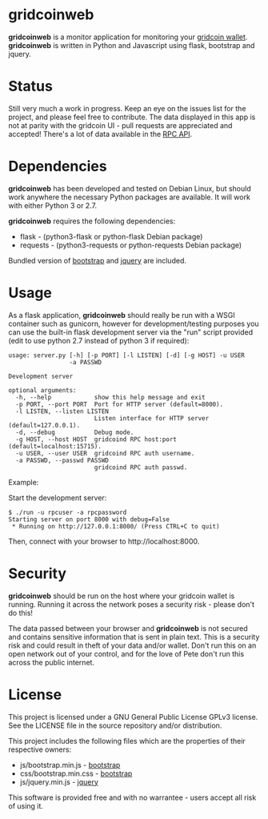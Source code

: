 gridcoinweb
===========
**gridcoinweb** is a monitor application for monitoring your
[gridcoin wallet](https://gridcoin.us). **gridcoinweb** is written in Python
and Javascript using flask, bootstrap and jquery.

Status
======
Still very much a work in progress. Keep an eye on the issues list for the
project, and please feel free to contribute. The data displayed in this app
is not at parity with the gridcoin UI - pull requests are appreciated and
accepted! There's a lot of data available in the
[RPC API](http://wiki.gridcoin.us/RPC_commands).

Dependencies
============
**gridcoinweb** has been developed and tested on Debian Linux, but should
work anywhere the necessary Python packages are available. It will work
with either Python 3 or 2.7.

**gridcoinweb** requires the following dependencies:

* flask - (python3-flask or python-flask Debian package)
* requests - (python3-requests or python-requests Debian package)

Bundled version of [bootstrap](http://getbootstrap.com) and
[jquery](http://jquery.com) are included.

Usage
=====

As a flask application, **gridcoinweb** should really be run with a WSGI
container such as gunicorn, however for development/testing purposes you can
use the built-in flask development server via the "run" script provided
(edit to use python 2.7 instead of python 3 if required):

```
usage: server.py [-h] [-p PORT] [-l LISTEN] [-d] [-g HOST] -u USER
                 -a PASSWD

Development server

optional arguments:
  -h, --help            show this help message and exit
  -p PORT, --port PORT  Port for HTTP server (default=8000).
  -l LISTEN, --listen LISTEN
                        Listen interface for HTTP server (default=127.0.0.1).
  -d, --debug           Debug mode.
  -g HOST, --host HOST  gridcoind RPC host:port (default=localhost:15715).
  -u USER, --user USER  gridcoind RPC auth username.
  -a PASSWD, --passwd PASSWD
                        gridcoind RPC auth passwd.
```

Example:

Start the development server:
```
$ ./run -u rpcuser -a rpcpassword
Starting server on port 8000 with debug=False
 * Running on http://127.0.0.1:8000/ (Press CTRL+C to quit)
```

Then, connect with your browser to http://localhost:8000.

Security
========

**gridcoinweb** should be run on the host where your gridcoin wallet is running.
Running it across the network poses a security risk - please don't do this!

The data passed between your browser and **gridcoinweb** is not secured and
contains sensitive information that is sent in plain text. This is a security
risk and could result in theft of your data and/or wallet. Don't run this on
an open network out of your control, and for the love of Pete don't run this
across the public internet.

License
=======

This project is licensed under a GNU General Public License GPLv3 license.
See the LICENSE file in the source repository and/or distribution.

This project includes the following files which are the properties of their
respective owners:

* js/bootstrap.min.js - [bootstrap](http://getbootstrap.com)
* css/bootstrap.min.css - [bootstrap](http://getbootstrap.com)
* js/jquery.min.js - [jquery](https://jquery.com)

This software is provided free and with no warrantee - users accept all risk
of using it.
